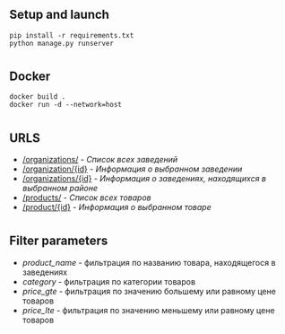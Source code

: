 ## Setup and launch    
    pip install -r requirements.txt
    python manage.py runserver 
#
## Docker
    docker build .
    docker run -d --network=host    
#
## URLS
- [/organizations/](http://127.0.0.1:8000/organizations/) - *Список всех заведений*
- [/organization/{id}](http://127.0.0.1:8000/organization/1/) - *Информация о выбранном заведении*
- [/organizations/{id}](http://127.0.0.1:8000/organizations/1/) - *Информация о заведениях, находящихся в выбранном районе*
- [/products/](http://127.0.0.1:8000/products/) - *Список всех товаров*
- [/product/{id}](http://127.0.0.1:8000/product/1/) - *Информация о выбранном товаре*
#  
## Filter parameters
- *product_name* - фильтрация по названию товара, находящегося в заведениях
- *category* - фильтрация по категории товаров
- *price_gte* - фильтрация по значению большему или равному цене товаров
- *price_lte* - фильтрация по значению меньшему или равному цене товаров
#
